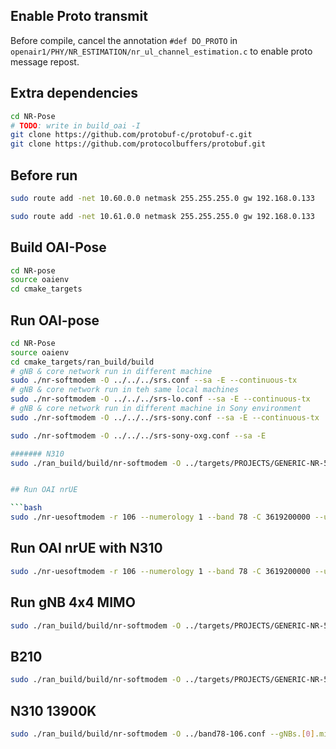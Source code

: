 ## Enable Proto transmit

Before compile, cancel the annotation `#def DO_PROTO` in `openair1/PHY/NR_ESTIMATION/nr_ul_channel_estimation.c` to enable proto message repost.



## Extra dependencies
```bash
cd NR-Pose
# TODO: write in build_oai -I
git clone https://github.com/protobuf-c/protobuf-c.git
git clone https://github.com/protocolbuffers/protobuf.git
```

## Before run

```bash
sudo route add -net 10.60.0.0 netmask 255.255.255.0 gw 192.168.0.133

sudo route add -net 10.61.0.0 netmask 255.255.255.0 gw 192.168.0.133


```

## Build OAI-Pose

```bash
cd NR-pose
source oaienv
cd cmake_targets
```

## Run OAI-pose
```bash
cd NR-Pose
source oaienv
cd cmake_targets/ran_build/build
# gNB & core network run in different machine
sudo ./nr-softmodem -O ../../../srs.conf --sa -E --continuous-tx
# gNB & core network run in teh same local machines
sudo ./nr-softmodem -O ../../../srs-lo.conf --sa -E --continuous-tx
# gNB & core network run in different machine in Sony environment
sudo ./nr-softmodem -O ../../../srs-sony.conf --sa -E --continuous-tx

sudo ./nr-softmodem -O ../../../srs-sony-oxg.conf --sa -E

####### N310
sudo ./ran_build/build/nr-softmodem -O ../targets/PROJECTS/GENERIC-NR-5GC/CONF/gnb.band78.sa.fr1.106PRB.2x2.usrpn310.conf --gNBs.[0].min_rxtxtime 6 --sa --usrp-tx-thread-config 1


## Run OAI nrUE

```bash
sudo ./nr-uesoftmodem -r 106 --numerology 1 --band 78 -C 3619200000 --ue-fo-compensation --sa -E --uicc0.imsi 466920000000003
```

## Run OAI nrUE with N310
```bash
sudo ./nr-uesoftmodem -r 106 --numerology 1 --band 78 -C 3619200000 --ue-fo-compensation --sa --uicc0.imsi 466920000000003 --usrp-args "addr=192.168.20.2"
```

## Run gNB 4x4 MIMO
```bash
sudo ./ran_build/build/nr-softmodem -O ../targets/PROJECTS/GENERIC-NR-5GC/CONF/162PRB.4x4.conf --gNBs.[0].min_rxtxtime 6 --sa --usrp-tx-thread-config 1
```

## B210 
```bash
sudo ./ran_build/build/nr-softmodem -O ../targets/PROJECTS/GENERIC-NR-5GC/CONF/gnb.sa.band78.fr1.106PRB.usrpb210.conf --gNBs.[0].min_rxtxtime 6 --sa --usrp-tx-thread-config 1 -E
```
## N310 13900K

```bash
sudo ./ran_build/build/nr-softmodem -O ../band78-106.conf --gNBs.[0].min_rxtxtime 6 --sa --usrp-tx-thread-config 1
```